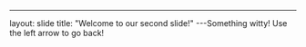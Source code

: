 ---
layout: slide
title: "Welcome to our second slide!"
---Something witty!
Use the left arrow to go back!
